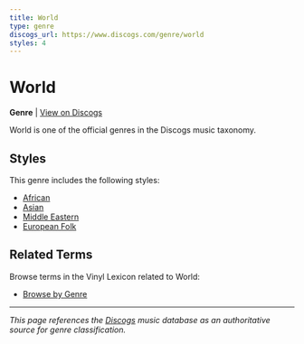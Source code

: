 ```yaml
---
title: World
type: genre
discogs_url: https://www.discogs.com/genre/world
styles: 4
---
```


# World

**Genre** | [View on Discogs](https://www.discogs.com/genre/world)

World is one of the official genres in the Discogs music taxonomy.

## Styles

This genre includes the following styles:

- [African](../styles/african.md)
- [Asian](../styles/asian.md)
- [Middle Eastern](../styles/middle-eastern.md)
- [European Folk](../styles/european-folk.md)

## Related Terms

Browse terms in the Vinyl Lexicon related to World:

- [Browse by Genre](../tags/genres.md)

---

*This page references the [Discogs](https://www.discogs.com/genre/world) music database as an authoritative source for genre classification.*
